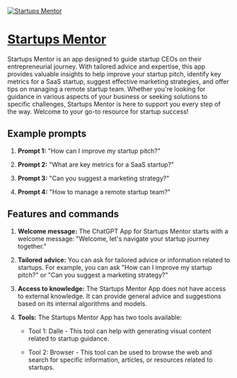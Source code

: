 [![Startups Mentor](https://files.oaiusercontent.com/file-Deqpcumps8CT9r9ANdoaRn78?se=2123-10-18T23%3A21%3A08Z&sp=r&sv=2021-08-06&sr=b&rscc=max-age%3D31536000%2C%20immutable&rscd=attachment%3B%20filename%3Dbc663783-ad74-45a6-b0a8-fc5094afd9ad.png&sig=M4FvEet4Wb27NqSWf80%2Bt/9u37SeqbzkTcGiNp2R054%3D)](https://chat.openai.com/g/g-sbwxNoyGt-startups-mentor)

# [Startups Mentor](https://chat.openai.com/g/g-sbwxNoyGt-startups-mentor)

Startups Mentor is an app designed to guide startup CEOs on their entrepreneurial journey. With tailored advice and expertise, this app provides valuable insights to help improve your startup pitch, identify key metrics for a SaaS startup, suggest effective marketing strategies, and offer tips on managing a remote startup team. Whether you're looking for guidance in various aspects of your business or seeking solutions to specific challenges, Startups Mentor is here to support you every step of the way. Welcome to your go-to resource for startup success!

## Example prompts

1. **Prompt 1:** "How can I improve my startup pitch?"

2. **Prompt 2:** "What are key metrics for a SaaS startup?"

3. **Prompt 3:** "Can you suggest a marketing strategy?"

4. **Prompt 4:** "How to manage a remote startup team?"

## Features and commands

1. **Welcome message:** The ChatGPT App for Startups Mentor starts with a welcome message: "Welcome, let's navigate your startup journey together."

2. **Tailored advice:** You can ask for tailored advice or information related to startups. For example, you can ask "How can I improve my startup pitch?" or "Can you suggest a marketing strategy?"

3. **Access to knowledge:** The Startups Mentor App does not have access to external knowledge. It can provide general advice and suggestions based on its internal algorithms and models.

4. **Tools:** The Startups Mentor App has two tools available:

   - Tool 1: Dalle - This tool can help with generating visual content related to startup guidance.
   
   - Tool 2: Browser - This tool can be used to browse the web and search for specific information, articles, or resources related to startups.